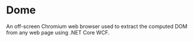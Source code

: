 # Dome
An off-screen Chromium web browser used to extract the computed DOM from any web page using .NET Core WCF.
